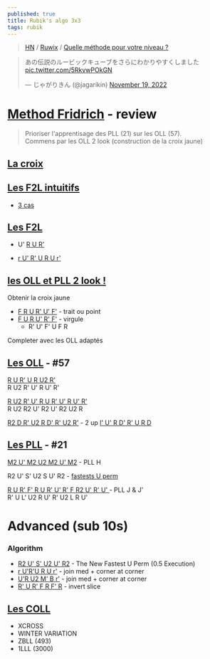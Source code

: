 ```yaml
---
published: true
title: Rubik's algo 3x3
tags: rubik
---
```

> [HN](https://news.ycombinator.com/item?id=33716796) / [Ruwix](https://ruwix.com/the-rubiks-cube/algorithm/) / [Quelle méthode pour votre niveau ?](https://www.youtube.com/watch?v=keuarQZmDAA)

<blockquote class="twitter-tweet"><p lang="ja" dir="ltr">あの伝説のルービックキューブをさらにわかりやすくしました <a href="https://t.co/5RkvwPOkGN">pic.twitter.com/5RkvwPOkGN</a></p>&mdash; じゃがりきん (@jagarikin) <a href="https://twitter.com/jagarikin/status/1593771091738374144?ref_src=twsrc%5Etfw">November 19, 2022</a></blockquote> <script async src="https://platform.twitter.com/widgets.js" charset="utf-8"></script> 

# [Method Fridrich](https://www.youtube.com/watch?v=keuarQZmDAA) - review

> Prioriser l'apprentisage des  PLL (21) sur les OLL (57).  
> Commens par les OLL 2 look (construction de la croix jaune)

## [La croix](https://www.youtube.com/watch?v=IraFkPozVM0)


## [Les F2L intuitifs](https://www.youtube.com/watch?v=FKLyQvc4QrM)
- [3 cas](https://youtu.be/FKLyQvc4QrM?t=322)

## [Les F2L](https://www.youtube.com/watch?v=QnWZeEDAtVM&t=0s)
- U' [ R U R' ](https://youtu.be/QnWZeEDAtVM?t=215)  

- [r U' R' U R U r'](https://www.youtube.com/watch?v=6lef76z55F4&list=PLh9akXp2EH2D1MBpl8gb0w2WM0eiailpB&index=5)


## [les OLL et PLL 2 look !](https://www.youtube.com/watch?v=FZJq-VK5Ngo)

Obtenir la croix jaune
- [F R U R' U' F'](https://youtu.be/FZJq-VK5Ngo?t=165) - trait ou point
- [F U R U' R' F'](https://youtu.be/FZJq-VK5Ngo?t=193) - virgule
	- R' U' F' U F R
    
Completer avec les OLL adaptés

## [Les OLL](https://www.youtube.com/watch?v=mqvxojuUFy4&list=PLh9akXp2EH2D1MBpl8gb0w2WM0eiailpB&index=8) - #57

[R U R' U R U2 R'](https://youtu.be/mqvxojuUFy4?t=121)  
R U2 R' U' R U' R'

[R U2 R' U' R U R' U' R U' R'](https://youtu.be/mqvxojuUFy4?t=181)  
R U2 R2 U' R2 U' R2 U2 R

[R2 D R' U2 R D' R' U2 R'](https://youtu.be/FZJq-VK5Ngo?t=610) - 2 up
[l' U' R D' R' U R D](https://youtu.be/mqvxojuUFy4?t=265)


## [Les PLL](https://www.youtube.com/watch?v=w7WCC615cEs) - #21

[M2 U' M2 U2 M2 U' M2](https://youtu.be/w7WCC615cEs?t=116) - PLL H

R2 U' S' U2 S U' R2 - [fastests U perm](https://www.youtube.com/watch?v=1u8BptRSXaw&list=PLh9akXp2EH2D1MBpl8gb0w2WM0eiailpB&index=4)  

[R U R' F' R U R' U' R' F R2 U' R' U' ](https://youtu.be/w7WCC615cEs?t=547) - PLL J & J'  
R' U L' U2 R U' R' U2 L R U'


# Advanced (sub 10s)


### Algorithm
- [R2 U' S' U2 U' R2](https://www.youtube.com/watch?v=1u8BptRSXaw&list=PLh9akXp2EH2D1MBpl8gb0w2WM0eiailpB&index=3) - The New Fastest U Perm (0.5 Execution)
- [r U'R'U R U r'](https://youtu.be/6lef76z55F4) - join med + corner at corner
- [U'R U2 M' B r'](https://youtu.be/yEGp7kbHR3M) - join med + corner at corner
- [R' U R' F R F' R](https://www.youtube.com/watch?v=gABZSNHCMR0) - invert slice

## [Les COLL](https://youtu.be/keuarQZmDAA?t=1022) 
- XCROSS
- WINTER VARIATION 
- ZBLL (493)
- 1LLL (3000)
